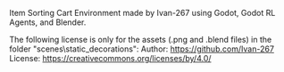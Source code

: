 Item Sorting Cart Environment made by Ivan-267 using Godot, Godot RL Agents, and Blender. 

The following license is only for the assets (.png and .blend files) in the folder "scenes\static_decorations":
Author: https://github.com/Ivan-267
License: https://creativecommons.org/licenses/by/4.0/